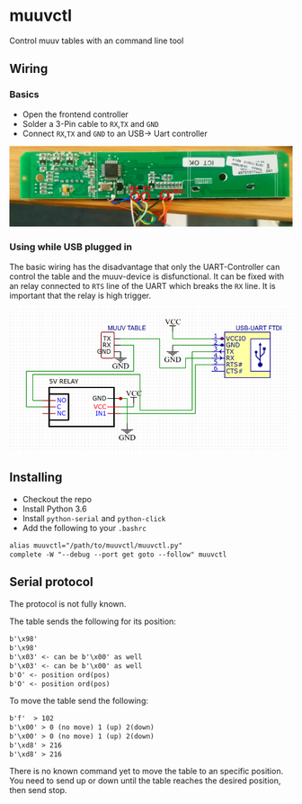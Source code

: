 # muuvctl

Control muuv tables with an command line tool

## Wiring

### Basics

* Open the frontend controller
* Solder a 3-Pin cable to `RX`,`TX` and `GND`
* Connect `RX`,`TX` and `GND` to an USB-> Uart controller

![](./doc/board.png)

### Using while USB plugged in

The basic wiring has the disadvantage that only the UART-Controller can control the table and the muuv-device is disfunctional. It can be fixed with an relay connected to `RTS` line of the UART which breaks the `RX` line. It is important that the relay is high trigger.

![](./doc/relay-circuit.png)

## Installing

* Checkout the repo
* Install Python 3.6
* Install `python-serial` and `python-click`
* Add the following to your `.bashrc`

```
alias muuvctl="/path/to/muuvctl/muuvctl.py"
complete -W "--debug --port get goto --follow" muuvctl
```


## Serial protocol

The protocol is not fully known.

The table sends the following for its position:
```
b'\x98'
b'\x98'
b'\x03' <- can be b'\x00' as well
b'\x03' <- can be b'\x00' as well
b'O' <- position ord(pos)
b'O' <- position ord(pos)
```

To move the table send the following:
```
b'f'  > 102
b'\x00' > 0 (no move) 1 (up) 2(down)
b'\x00' > 0 (no move) 1 (up) 2(down)
b'\xd8' > 216
b'\xd8' > 216
```
There is no known command yet to move the table to an specific position. You need to send up or down until the table reaches the desired position, then send stop.
